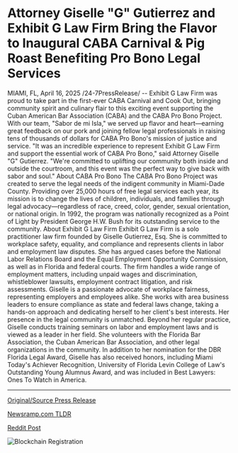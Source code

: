 # Attorney Giselle "G" Gutierrez and Exhibit G Law Firm Bring the Flavor to Inaugural CABA Carnival & Pig Roast Benefiting Pro Bono Legal Services

MIAMI, FL, April 16, 2025 /24-7PressRelease/ -- Exhibit G Law Firm was proud to take part in the first-ever CABA Carnival and Cook Out, bringing community spirit and culinary flair to this exciting event supporting the Cuban American Bar Association (CABA) and the CABA Pro Bono Project.  With our team, "Sabor de mi Isla," we served up flavor and heart—earning great feedback on our pork and joining fellow legal professionals in raising tens of thousands of dollars for CABA Pro Bono's mission of justice and service.  "It was an incredible experience to represent Exhibit G Law Firm and support the essential work of CABA Pro Bono," said Attorney Giselle "G" Gutierrez. "We're committed to uplifting our community both inside and outside the courtroom, and this event was the perfect way to give back with sabor and soul."  About CABA Pro Bono  The CABA Pro Bono Project was created to serve the legal needs of the indigent community in Miami-Dade County. Providing over 25,000 hours of free legal services each year, its mission is to change the lives of children, individuals, and families through legal advocacy—regardless of race, creed, color, gender, sexual orientation, or national origin. In 1992, the program was nationally recognized as a Point of Light by President George H.W. Bush for its outstanding service to the community.  About Exhibit G Law Firm  Exhibit G Law Firm is a solo practitioner law firm founded by Giselle Gutierrez, Esq. She is committed to workplace safety, equality, and compliance and represents clients in labor and employment law disputes. She has argued cases before the National Labor Relations Board and the Equal Employment Opportunity Commission, as well as in Florida and federal courts.  The firm handles a wide range of employment matters, including unpaid wages and discrimination, whistleblower lawsuits, employment contract litigation, and risk assessments.  Giselle is a passionate advocate of workplace fairness, representing employers and employees alike. She works with area business leaders to ensure compliance as state and federal laws change, taking a hands-on approach and dedicating herself to her client's best interests. Her presence in the legal community is unmatched. Beyond her regular practice, Giselle conducts training seminars on labor and employment laws and is viewed as a leader in her field. She volunteers with the Florida Bar Association, the Cuban American Bar Association, and other legal organizations in the community.  In addition to her nomination for the DBR Florida Legal Award, Giselle has also received honors, including Miami Today's Achiever Recognition, University of Florida Levin College of Law's Outstanding Young Alumnus Award, and was included in Best Lawyers: Ones To Watch in America. 

---

[Original/Source Press Release](https://www.24-7pressrelease.com/press-release/521736/attorney-giselle-g-gutierrez-and-exhibit-g-law-firm-bring-the-flavor-to-inaugural-caba-carnival-pig-roast-benefiting-pro-bono-legal-services)
                    

[Newsramp.com TLDR](https://newsramp.com/curated-news/exhibit-g-law-firm-joins-caba-carnival-to-support-pro-bono-project/929a1aaf0563d121a21c06c5dcaf0eb0) 

 



[Reddit Post](https://www.reddit.com/r/eventNews/comments/1k0ehh0/exhibit_g_law_firm_joins_caba_carnival_to_support/) 



![Blockchain Registration](https://cdn.newsramp.app/24-7PressRelease/qrcode/254/16/tint7ied.webp)